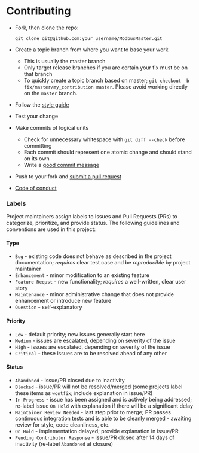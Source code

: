 Contributing
============

- Fork, then clone the repo:
    ````
    git clone git@github.com:your_username/ModbusMaster.git
    ````

- Create a topic branch from where you want to base your work
    - This is usually the master branch
    - Only target release branches if you are certain your fix must be on that branch
    - To quickly create a topic branch based on master; `git checkout -b fix/master/my_contribution master`. Please avoid working directly on the `master` branch.

- Follow the [style guide](https://github.com/4-20ma/ModbusMaster/blob/master/STYLE.md)

- Test your change

- Make commits of logical units
    - Check for unnecessary whitespace with `git diff --check` before committing
    - Each commit should represent one atomic change and should stand on its own
    - Write a [good commit message](http://tbaggery.com/2008/04/19/a-note-about-git-commit-messages.html)

- Push to your fork and [submit a pull request](https://github.com/4-20ma/ModbusMaster/compare/)
- [Code of conduct](https://github.com/4-20ma/ModbusMaster/blob/master/CODE_OF_CONDUCT.md)

### Labels

Project maintainers assign labels to Issues and Pull Requests (PRs) to categorize, prioritize, and provide status. The following guidelines and conventions are used in this project:

#### Type

- `Bug` - existing code does not behave as described in the project documentation; _requires_ clear test case and be _reproducible_ by project maintainer
- `Enhancement` - minor modification to an existing feature
- `Feature Requst` - new functionality; _requires_ a well-written, clear user story
- `Maintenance` - minor administrative change that does not provide enhancement or introduce new feature
- `Question` - self-explanatory

#### Priority

- `Low` - default priority; new issues generally start here
- `Medium` - issues are escalated, depending on severity of the issue
- `High` - issues are escalated, depending on severity of the issue
- `Critical` - these issues are to be resolved ahead of any other

#### Status

- `Abandoned` - issue/PR closed due to inactivity
- `Blocked` - issue/PR will not be resolved/merged (some projects label these items as `wontfix`; include explanation in issue/PR)
- `In Progress` - issue has been assigned and is actively being addressed; re-label issue `On Hold` with explanation if there will be a significant delay
- `Maintainer Review Needed` - last step prior to merge; PR passes continuous integration tests and is able to be cleanly merged - awaiting review for style, code cleanliness, etc.
- `On Hold` - implementation delayed; provide explanation in issue/PR
- `Pending Contributor Response` - issue/PR closed after 14 days of inactivity (re-label `Abandoned` at closure)

